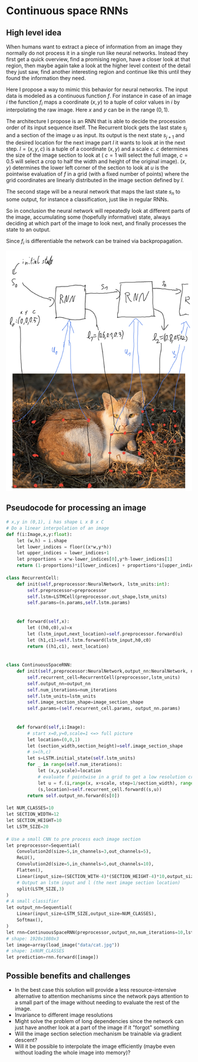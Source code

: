 # Continuous space RNNs
## High level idea
When humans want to extract a piece of information from an image they normally do not process it in a single run like neural networks. Instead they first get a quick overview, find a promising region, have a closer look at that region, then maybe again take a look at the higher level context of the detail they just saw, find another interesting region and continue like this until they found the information they need.

Here I propose a way to mimic this behavior for neural networks.
The input data is modeled as a continuous function $f$. For instance in case of an image $i$ the function $f_i$ maps a coordinate $(x,y)$ to a tuple of color values in $i$ by interpolating the raw image. Here $x$ and $y$ can be in the range $(0,1)$.

The architecture I propose is an  RNN that is able to decide the procession order of its input sequence itself. The Recurrent block gets the last state $s_j$ and a section of the image $u$ as input. Its output is the next state $s_{j+1}$ and the desired location for the next image part $l$ it wants to look at in the next step. $l=(x,y,c)$ is a tuple of a coordinate $(x,y)$ and a scale $c$. $c$ determines the size of the image section to look at ( $c=1$ will select the full image, $c=0.5$ will select a crop to half the width and height of the original image). $(x,y)$ determines the lower left corner of the section to look at $u$ is the pointwise evaluation of $f$ in a grid (with a fixed number of points) where the grid coordinates are linearly distributed in the image section defined by $l$.

The second stage will be a neural network that maps the last state $s_n$ to some output, for instance a classification, just like in regular RNNs.

So in conclusion the neural network will repeatedly look at different parts of the image, accumulating some (hopefully informative) state, always deciding at which part of the image to look next, and finally processes the state to an output.

Since $f_i$ is differentiable the network can be trained via backpropagation.

![Recurrent image procession](functionInput.png)
## Pseudocode for processing an image
```py
# x,y in (0,1), i has shape L x B x C
# Do a linear interpolation of an image
def f(i:Image,x,y:float):
    let (w,h) = i.shape
    let lower_indices = floor((x*w,y*h))
    let upper_indices = lower_indices+1
    let proportions = x*w-lower_indices[0],y*h-lower_indices[1]
    return (1-proportions)*i[lower_indices] + proportions*i[upper_indices]

class RecurrentCell:
    def init(self,preprocessor:NeuralNetwork, lstm_units:int):
        self.preprocessor=preprocessor
        self.lstm=LSTMCell(preprocessor.out_shape,lstm_units)
        self.params=(n.params,self.lstm.params)
    

    def forward(self,x):
        let ((h0,c0),u)=x
        let (lstm_input,next_location)=self.preprocessor.forward(u)
        let (h1,c1)=self.lstm.forward(lstm_input,h0,c0)
        return ((h1,c1), next_location)


class ContinuousSpaceRNN:
    def init(self,preprocessor:NeuralNetwork,output_nn:NeuralNetwork, num_iterations:int, lstm_units=20, image_section_shape=(12,10)):
        self.recurrent_cell=RecurrentCell(preprocessor,lstm_units)
        self.output_nn=output_nn
        self.num_iterations=num_iterations
        self.lstm_units=lstm_units
        self.image_section_shape=image_section_shape
        self.params=(self.recurrent_cell.params, output_nn.params)


    def forward(self,i:Image):
        # start x=0,y=0,scale=1 <=> full picture
        let location=(0,0,1)
        let (section_width,section_height)=self.image_section_shape
        # s=(h,c)
        let s=LSTM.initial_state(self.lstm_units)
        for _ in range(self.num_iterations):
            let (x,y,scale)=location
            # evaluate f pointwise in a grid to get a low resolution crop of the image
            let u = f.(i,range(x, x+scale, step=1/section_width), range(y,y+scale,step=1/section_height))
            (s,location)=self.recurrent_cell.forward((s,u))
        return self.output_nn.forward(s[0])

let NUM_CLASSES=10
let SECTION_WIDTH=12
let SECTION_HEIGHT=10
let LSTM_SIZE=20

# Use a small CNN to pre process each image section
let preprocessor=Sequential(
    Convolution2d(size=5,in_channels=3,out_channels=5),
    ReLU(),
    Convolution2d(size=5,in_channels=5,out_channels=10),
    Flatten(),
    Linear(input_size=(SECTION_WITH-4)*(SECTION_HEIGHT-4)*10,output_size=(LSTM_SIZE+3)),
    # Output an lstm input and l (the next image section location)
    split(LSTM_SIZE,3)
)
# A small classifier
let output_nn=Sequential(
    Linear(input_size=LSTM_SIZE,output_size=NUM_CLASSES),
    Softmax(),
)
let rnn=ContinuousSpaceRNN(preprocessor,output_nn,num_iterations=10,lstm_units=LSTM_SIZE,image_section_shape=(SECTION_WIDTH,SECTION_HEIGHT))
# shape: 1920x1080x3
let image=array(load_image("data/cat.jpg"))
# shape: 1xNUM_CLASSES
let prediction=rnn.forward([image])
```

## Possible benefits and challenges

- In the best case this solution will provide a less resource-intensive alternative to attention mechanisms since the network pays attention to a small part of the image without needing to evaluate the rest of the image.
- Invariance to different image resolutions
- Might solve the problem of long dependencies since the network can just have another look at a part of the image if it "forgot" something
- Will the image section selection mechanism be trainable via gradient descent?
- Will it be possible to interpolate the image efficiently (maybe even without loading the whole image into memory)?
